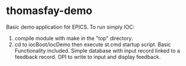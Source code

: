 # thomasfay-demo
Basic demo application for EPICS.
To run simply IOC:
1) compile module with make in the "top" directory.
2) cd to iocBoot/iocDemo then execute st.cmd startup script.
Basic Functionality included.
Simple database with input record linked to a feedback record.
OPI to write to input and display feedback.

